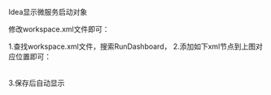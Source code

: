 Idea显示微服务启动对象

修改workspace.xml文件即可：

1.查找workspace.xml文件，搜索RunDashboard，
2.添加如下xml节点到上图对应位置即可：

<option name="configurationTypes">
    <set>
       <option value="SpringBootApplicationConfigurationType" />
     </set>
</option>
 3.保存后自动显示
